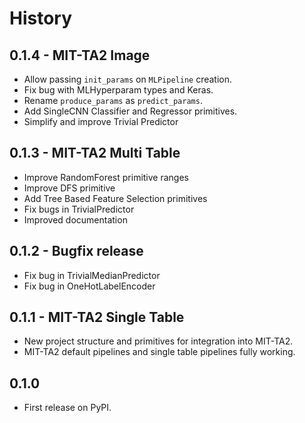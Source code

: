 # History

## 0.1.4 - MIT-TA2 Image

* Allow passing `init_params` on `MLPipeline` creation.
* Fix bug with MLHyperparam types and Keras.
* Rename `produce_params` as `predict_params`.
* Add SingleCNN Classifier and Regressor primitives.
* Simplify and improve Trivial Predictor

## 0.1.3 - MIT-TA2 Multi Table

* Improve RandomForest primitive ranges
* Improve DFS primitive
* Add Tree Based Feature Selection primitives
* Fix bugs in TrivialPredictor
* Improved documentation

## 0.1.2 - Bugfix release

* Fix bug in TrivialMedianPredictor
* Fix bug in OneHotLabelEncoder

## 0.1.1 - MIT-TA2 Single Table

* New project structure and primitives for integration into MIT-TA2.
* MIT-TA2 default pipelines and single table pipelines fully working.

## 0.1.0

* First release on PyPI.
